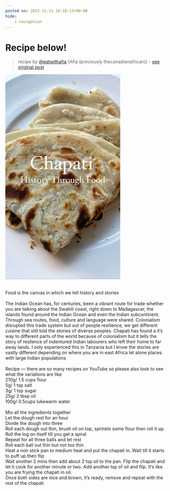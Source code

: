 ```yaml
---
posted on: 2022-11-11 16:18:11+00:00
hide:
    - navigation
---
```


# Recipe below! 

> recipe by [@eatwithafia](https://www.instagram.com/eatwithafia/) 
(Afia (previously thecanadianafrican)) - [see original post](https://instagram.com/p/Ck07pVsN6pl)

![](../img/eatwithafia_11-11-2022_1611.png)

\
Food is the canvas in which we tell history and stories \
\
The Indian Ocean has, for centuries, been a vibrant route for trade whether you are talking about the Swahili coast, right down to Madagascar, the islands found around the Indian Ocean and even the Indian subcontinent. Through sea routes, food, culture and language were shared. Colonialism disrupted this trade system but out of people resilience, we get different cuisine that still told the stories of diverse peoples. Chapati has found a it’s way to different parts of the world because of colonialism but it tells the story of resilence of indentured Indian labourers who left their home to far away lands. I only experienced this in Tanzania but I know the stories are vastly different depending on where you are in east Africa let alone places with large Indian populations\
\
Recipe — there are so many recipes on YouTube so please also look to see what the variations are like \
210g/ 1.5 cups flour \
5g/ 1 tsp salt \
3g/ 1 tsp sugar\
25g/ 2 tbsp oil\
100g/ 0.5cups lukewarm water \
\
Mix all the ingredients together \
Let the dough rest for an hour\
Divide the dough into three\
Roll each dough out thin, brush oil on top, sprinkle some flour then roll it up. Roll the log on itself till you get a spiral \
Repeat for all three balls and let rest\
Roll each ball out thin but not too thin\
Heat a non stick pan to medium heat and put the chapati in. Wait till it starts to puff up then flip\
Wait another 2 mins then add about 2 tsp oil to the pan. Flip the chapati and let it cook for another minute or two. Add another tsp of oil and flip. It’s like you are frying the chapati in oil. \
Once both sides are nice and brown, it’s ready, remove and repeat with the rest of the chapati 